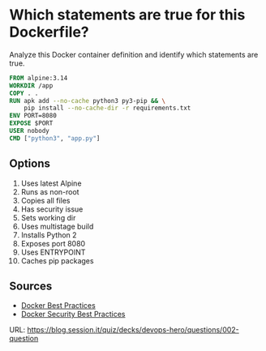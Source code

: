 # Which statements are true for this Dockerfile?

Analyze this Docker container definition and identify which statements are true.

```dockerfile
FROM alpine:3.14
WORKDIR /app
COPY . .
RUN apk add --no-cache python3 py3-pip && \
    pip install --no-cache-dir -r requirements.txt
ENV PORT=8080
EXPOSE $PORT
USER nobody
CMD ["python3", "app.py"]
```

## Options
1. Uses latest Alpine
2. Runs as non-root
3. Copies all files
4. Has security issue
5. Sets working dir
6. Uses multistage build
7. Installs Python 2
8. Exposes port 8080
9. Uses ENTRYPOINT
10. Caches pip packages

## Sources
- [Docker Best Practices](https://docs.docker.com/develop/develop-images/dockerfile_best-practices/)
- [Docker Security Best Practices](https://docs.docker.com/engine/security/security/)

URL: https://blog.session.it/quiz/decks/devops-hero/questions/002-question